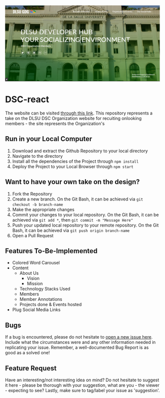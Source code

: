 
[![Landing Page](./github-resources/landingpage.png)](https://programmernammer.github.io/DSC-react/)
# DSC-react
The website can be visited [through this link](https://programmernammer.github.io/DSC-react/). This repository represents a take on the DLSU DSC Organization website for recuiting onlooking members - the site represents the Organization's 

## Run in your Local Computer
1. Download and extract the Github Repository to your local directory
2. Navigate to the directory
3. Install all the dependencies of the Project through `npm install`
4. Deploy the Project to your Local Browser through `npm start`

## Want to have your own take on the design?
1. Fork the Repository
2. Create a new branch. On the Git Bash, it can be achieved via `git checkout -b branch-name`
3. Make the appropriate changes
4. Commit your changes to your local repository. On the Git Bash, it can be achieved via `git add *`, then `git commit -m "Message Here"`
5. Push your updated local repository to your remote repository. On the Git Bash, it can be achieved via `git push origin branch-name`
6. Open a Pull Request

## Features To-Be-Implemented
* Colored Word Carousel
* Content
  * About Us
    * Vision
    * Mission
  * Technology Stacks Used
  * Members
  * Member Annotations
  * Projects done & Events hosted
* Plug Social Media Links

## Bugs
If a bug is encountered, please do not hesitate to [open a new issue here](https://github.com/ProgrammerNammer/DSC-react/issues/new). Include what the circumstances were and any other information needed in replicating your issue. Remember, a well-documented Bug Report is as good as a solved one! 

## Feature Request
Have an interesting/not interesting idea on mind? Do not hesitate to suggest it here - please be thorough with your suggestion, what are you - the viewer - expecting to see? Lastly, make sure to tag/label your issue as 'suggestion'.
